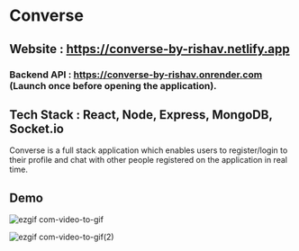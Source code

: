 # Converse

## Website : https://converse-by-rishav.netlify.app

### Backend API : https://converse-by-rishav.onrender.com (Launch once before opening the application).

## Tech Stack : React, Node, Express, MongoDB, Socket.io

Converse is a full stack application which enables users to register/login to their profile and chat with other people registered on the application in real time.

## Demo

![ezgif com-video-to-gif](https://user-images.githubusercontent.com/75539207/221046178-87ed5c5d-290d-47fa-bbe0-e5063487db42.gif)



![ezgif com-video-to-gif(2)](https://user-images.githubusercontent.com/75539207/221046829-fd31750e-7ff1-4a3e-9272-7680340d08c7.gif)

